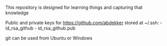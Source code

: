 This repository is designed for learning things and capturing that knowledge

Public and private keys for https://github.com/abdekker stored at ~/.ssh:
    - id_rsa_github
    - id_rsa_github.pub
	
git can be used from Ubuntu or Windows
